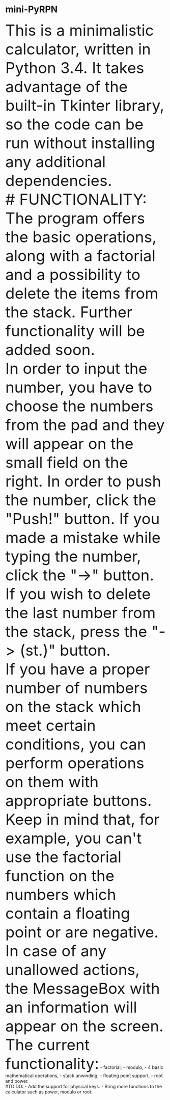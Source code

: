 # mini-PyRPN
<font size="16">
This is a minimalistic calculator, written in Python 3.4. It takes advantage of the built-in
Tkinter library, so the code can be run without installing any additional dependencies.
<br>
# FUNCTIONALITY:
The program offers the basic operations, along with a factorial and a possibility to delete
the items from the stack. Further functionality will be added soon.
<br>
In order to input the number, you have to choose the numbers from the pad and they will appear
on the small field on the right. In order to push the number, click the "Push!" button.
If you made a mistake while typing the number, click the "->" button. If you wish to delete the
last number from the stack, press the "-> (st.)" button.
<br>
If you have a proper number of numbers on the stack which meet certain conditions, you can perform
operations on them with appropriate buttons. Keep in mind that, for example, you can't use the
factorial function on the numbers which contain a floating point or are negative. In case of any
unallowed actions, the MessageBox with an information will appear on the screen.
<br>
</font>
<font size="18">The current functionality:</font>
- factorial,
- modulo,
- 4 basic mathematical operations,
- stack unwinding,
- floating point support,
- root and power.
<br>
#TO DO:
- Add the support for physical keys.
- Bring more functions to the calculator such as power, modulo or root.
